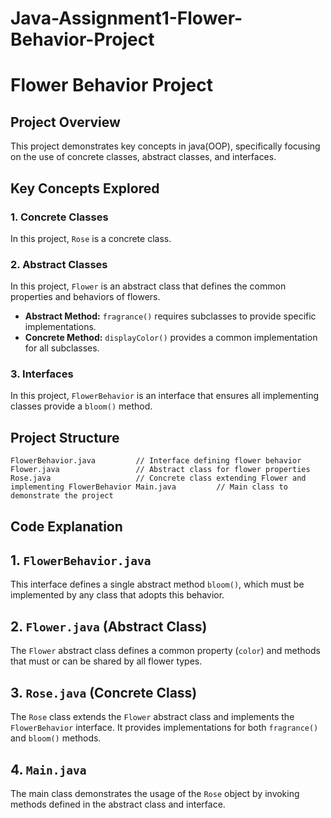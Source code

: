 # Java-Assignment1-Flower-Behavior-Project
# Flower Behavior Project

## Project Overview
This project demonstrates key concepts in java(OOP), specifically focusing on the use of concrete classes, abstract classes, and interfaces.

## Key Concepts Explored
### 1. **Concrete Classes**
In this project, `Rose` is a concrete class.

### 2. **Abstract Classes**
In this project, `Flower` is an abstract class that defines the common properties and behaviors of flowers.
- **Abstract Method:** `fragrance()` requires subclasses to provide specific implementations.
- **Concrete Method:** `displayColor()` provides a common implementation for all subclasses.

### 3. **Interfaces**
In this project, `FlowerBehavior` is an interface that ensures all implementing classes provide a `bloom()` method.

## Project Structure
``FlowerBehavior.java         // Interface defining flower behavior
Flower.java                 // Abstract class for flower properties
Rose.java                   // Concrete class extending Flower and implementing FlowerBehavior
Main.java         // Main class to demonstrate the project
``

## Code Explanation

## 1. `FlowerBehavior.java`
This interface defines a single abstract method `bloom()`, which must be implemented by any class that adopts this behavior.

## 2. `Flower.java` (Abstract Class)
The `Flower` abstract class defines a common property (`color`) and methods that must or can be shared by all flower types.

## 3. `Rose.java` (Concrete Class)
The `Rose` class extends the `Flower` abstract class and implements the `FlowerBehavior` interface. It provides implementations for both `fragrance()` and `bloom()` methods.

## 4. `Main.java`
The main class demonstrates the usage of the `Rose` object by invoking methods defined in the abstract class and interface.



